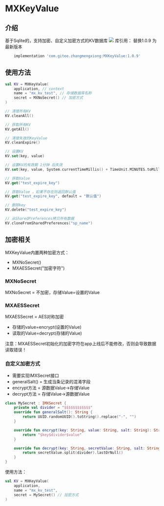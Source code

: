 # MXKeyValue
## 介绍
基于Sqlite的，支持加密、自定义加密方式的KV数据库
[![](https://jitpack.io/v/com.gitee.zhangmengxiong/MXKeyValue.svg)](https://jitpack.io/#com.gitee.zhangmengxiong/MXKeyValue)
库引用： 替换1.0.9 为最新版本
```gradle
    implementation 'com.gitee.zhangmengxiong:MXKeyValue:1.0.9'
```

## 使用方法

```kotlin
val KV = MXKeyValue(
    application, // context
    name = "mx_kv_test", // 存储数据库名称
    secret = MXNoSecret() // 加密方式
)

// 清理所有KV
KV.cleanAll()

// 获取所有KV
KV.getAll()

// 清理失效的KeyValue
KV.cleanExpire()

// 设置KV
KV.set(key, value)

// 设置KV的有效期 1分钟 后失效
KV.set(key, value, System.currentTimeMillis() + TimeUnit.MINUTES.toMillis(1))

// 获取Value
KV.get("test_expire_key")

// 获取Value ，如果不存在则返回默认值
KV.get("test_expire_key", default = "默认值")

// 删除key
KV.delete("test_expire_key")

// 从SharedPreferences拷贝所有数据
KV.cloneFromSharedPreferences("sp_name")
```

## 加密相关
MXKeyValue内置两种加密方式：
- MXNoSecret()
- MXAESSecret("加密字符")

### MXNoSecret
MXNoSecret = 不加密，存储Value=设置的Value

### MXAESSecret
MXAESSecret = AES对称加密
- 存储的value=encrypt(设置的Value)
- 读取的Value=decrypt(存储的Value)

注意：MXAESSecret初始化的加密字符在app上线后不能修改，否则会导致数据读取错误！

### 自定义加密方式
- 需要实现IMXSecret接口
- generalSalt() = 生成当条记录的混淆字段
- encrypt方法 = 源数据Value->存储Value
- decrypt方法 = 存储Value->源数据Value
```kotlin
class MySecret : IMXSecret {
    private val divider = "$$$$$$$$$$$$"
    override fun generalSalt(): String {
        return UUID.randomUUID().toString().replace("-", "")
    }

    override fun encrypt(key: String, value: String, salt: String): String? {
        return "$key$divider$value"
    }

    override fun decrypt(key: String, secretValue: String, salt: String): String? {
        return secretValue.split(divider).lastOrNull()
    }
}
```
使用方法：
```kotlin
val KV = MXKeyValue(
    application,
    name = "mx_kv_test",
    secret = MySecret() // 加密方式
)
```